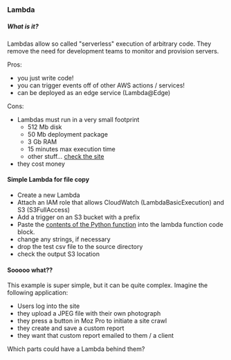 ### Lambda

##### What is it?  
Lambdas allow so called "serverless" execution of arbitrary code. They remove the need for development teams to monitor and provision servers.

Pros:
- you just write code!  
- you can trigger events off of other AWS actions / services!  
- can be deployed as an edge service (Lambda@Edge)  

Cons:
- Lambdas must run in a very small footprint   
    - 512 Mb disk
    - 50 Mb deployment package
    - 3 Gb RAM
    - 15 minutes max execution time
    - other stuff... [check the site](https://docs.aws.amazon.com/lambda/latest/dg/limits.html)  
- they cost money

#### Simple Lambda for file copy
- Create a new Lambda
- Attach an IAM role that allows CloudWatch (LambdaBasicExecution) and S3 (S3FullAccess)
- Add a trigger on an S3 bucket with a prefix
- Paste the [contents of the Python function](lambda_function.py) into the lambda function code block.
- change any strings, if necessary
- drop the test csv file to the source directory
- check the output S3 location

#### Sooooo what??
This example is super simple, but it can be quite complex. Imagine the following application:

- Users log into the site
- they upload a JPEG file with their own photograph
- they press a button in Moz Pro to initiate a site crawl
- they create and save a custom report
- they want that custom report emailed to them / a client

Which parts could have a Lambda behind them?
